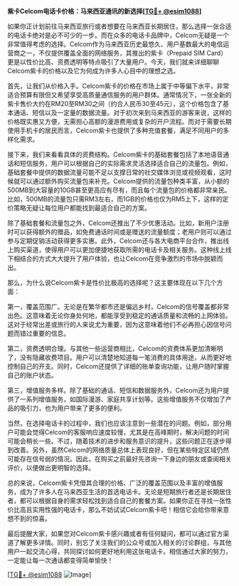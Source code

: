 **紫卡Celcom电话卡价格：马来西亚通讯的新选择[[TG💪+ @esim1088](https://t.me/s/esim1088)]**

如果你正计划前往马来西亚旅行或者想要在马来西亚长期居住，那么选择一张合适的电话卡绝对是必不可少的一步。而在众多的电话卡品牌中，Celcom无疑是一个非常值得考虑的选择。Celcom作为马来西亚历史最悠久、用户基数最大的电信运营商之一，不仅提供覆盖全面的网络服务，其推出的紫卡（Prepaid SIM Card）更是以性价比高、资费透明等特点吸引了大量用户。今天，我们就来详细聊聊Celcom紫卡的价格以及它为何成为许多人心目中的理想之选。

首先，让我们从价格入手。Celcom紫卡的价格在市场上属于中等偏下水平，非常适合预算有限但又希望享受高质量通信服务的用户群体。通常情况下，一张全新的紫卡售价大约在RM20至RM30之间（约合人民币30至45元），这个价格包含了基本通话、短信以及一定量的数据流量。对于初次来到马来西亚的游客来说，这样的价格既实惠又方便，无需担心高额的漫游费用或复杂的开户流程。而对于需要长期使用手机卡的居民而言，Celcom紫卡也提供了多种充值套餐，满足不同用户的多样化需求。

接下来，我们来看看具体的资费结构。Celcom紫卡的基础套餐包括了本地语音通话和短信服务，用户可以根据自己的实际需求灵活选择适合自己的流量包。例如，基础套餐中提供的数据流量可能不足以支撑日常的社交媒体浏览或视频观看，这时候就可以通过额外购买流量包来补充。Celcom提供的流量包种类丰富，从小额的500MB到大容量的10GB甚至更高应有尽有，而且每个流量包的价格都非常亲民。比如，500MB的流量包只需RM3左右，而1GB的价格也仅为RM5上下，这样的定价策略无疑让每位用户都能找到最适合自己的方案。

除了基础套餐和流量包之外，Celcom还推出了不少优惠活动。比如，新用户注册时可以获得额外的赠品，如免费通话时间或是赠送的流量额度；老用户则可以通过参与定期促销活动获得更多实惠。此外，Celcom还与各大电商平台合作，推出线上购买渠道，使得用户可以更加便捷地获取所需的电话卡及相关服务。这种线上线下相结合的方式大大提升了用户体验，也让Celcom在竞争激烈的市场中脱颖而出。

那么，为什么说Celcom紫卡是性价比极高的选择呢？这主要体现在以下几个方面：

第一，覆盖范围广。无论是在繁华都市还是偏远乡村，Celcom的信号覆盖都非常出色。这意味着无论你身处何地，都能享受到稳定的通话质量和流畅的上网体验。这对于经常出差或旅行的人来说尤为重要，因为这意味着他们不必再担心因信号问题而错过重要的信息。

第二，资费透明合理。与其他一些运营商相比，Celcom的资费体系更加清晰明了，没有隐藏收费项目。用户可以清楚地知道每一笔消费的具体用途，从而更好地控制自己的开支。同时，Celcom还提供了详细的账单查询功能，让用户随时掌握自己的账户状态。

第三，增值服务多样。除了基础的通话、短信和数据服务外，Celcom还为用户提供了一系列增值服务，如国际漫游、家庭共享计划等。这些增值服务不仅增加了产品的吸引力，也为用户带来了更多的便利。

当然，在选择电话卡的过程中，我们也应该注意到一些潜在的问题。例如，部分用户可能会觉得Celcom的客服响应速度较慢，尤其是在高峰期时，解决问题的时间可能会稍长一些。不过，随着技术的进步和服务意识的提升，这些问题正在逐步得到改善。另外，虽然Celcom的网络质量总体上表现良好，但在某些特定区域仍然可能存在信号弱的情况。因此，在购买之前最好先咨询一下身边的朋友或查阅相关评价，以便做出更明智的选择。

总的来说，Celcom紫卡凭借其合理的价格、广泛的覆盖范围以及丰富的增值服务，成为了许多人在马来西亚生活的首选电话卡。无论是短期旅行者还是长期居住者，都可以根据自身的需求轻松找到适合自己的套餐方案。如果你正在寻找一张性价比高且实用性强的电话卡，那么不妨试试Celcom紫卡吧！相信它会给你带来意想不到的惊喜。

最后提醒大家，如果您对Celcom紫卡感兴趣或者有任何疑问，都可以通过官方渠道了解更多详情。同时，别忘了关注我们的公众号或加入相关的讨论群组，与其他用户一起交流心得，共同探讨如何更好地利用这张电话卡。相信通过大家的努力，一定能让每一次通话都变得简单愉快！

[[TG💪+ @esim1088](https://t.me/s/esim1088) ![Image](https://i.postimg.cc/4NQfJmqS/Snipaste-2025-05-13-00-14-12.png)]